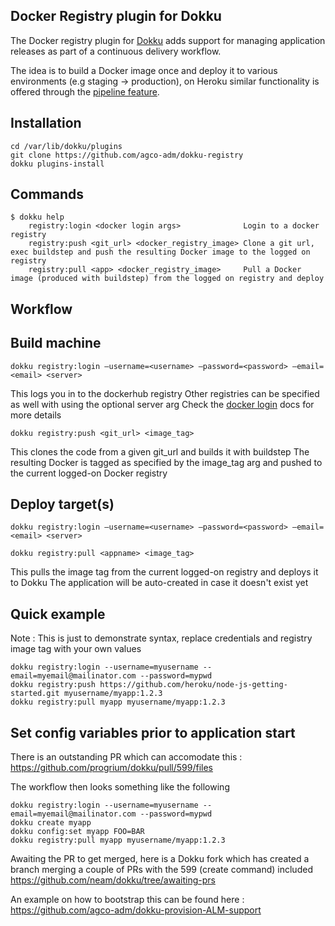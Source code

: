 Docker Registry plugin for Dokku
--------------------------------

The Docker registry plugin for [Dokku](https://github.com/progrium/dokku) adds support for managing application releases as part of a continuous delivery workflow. 

The idea is to build a Docker image once and deploy it to various environments (e.g staging ->  production), on Heroku similar functionality is offered through the [pipeline feature](https://devcenter.heroku.com/articles/labs-pipelines). 

Installation
------------
```
cd /var/lib/dokku/plugins
git clone https://github.com/agco-adm/dokku-registry
dokku plugins-install
```

Commands
--------
```
$ dokku help
    registry:login <docker login args>              Login to a docker registry
    registry:push <git_url> <docker_registry_image> Clone a git url, exec buildstep and push the resulting Docker image to the logged on registry
    registry:pull <app> <docker_registry_image>     Pull a Docker image (produced with buildstep) from the logged on registry and deploy

```

Workflow
--------

## Build machine 

```
dokku registry:login —username=<username> —password=<password> —email=<email> <server>
```
This logs you in to the dockerhub registry
Other registries can be specified as well with using the optional server arg
Check the [docker login](https://docs.docker.com/reference/commandline/cli/#login) docs for more details  

```
dokku registry:push <git_url> <image_tag>
```
This clones the code from a given git_url and builds it with buildstep 
The resulting Docker is tagged as specified by the image_tag arg and pushed to the current logged-on Docker registry  

## Deploy target(s)

```
dokku registry:login —username=<username> —password=<password> —email=<email> <server>
```

```
dokku registry:pull <appname> <image_tag>
```
This pulls the image tag from the current logged-on registry and deploys it to Dokku
The application will be auto-created in case it doesn't exist yet 

## Quick example

Note : This is just to demonstrate syntax, replace credentials and registry image tag with your own values  

```
dokku registry:login --username=myusername --email=myemail@mailinator.com --password=mypwd
dokku registry:push https://github.com/heroku/node-js-getting-started.git myusername/myapp:1.2.3 
dokku registry:pull myapp myusername/myapp:1.2.3 
```

## Set config variables prior to application start 

There is an outstanding PR which can accomodate this : https://github.com/progrium/dokku/pull/599/files

The workflow then looks something like the following

```
dokku registry:login --username=myusername --email=myemail@mailinator.com --password=mypwd
dokku create myapp
dokku config:set myapp FOO=BAR
dokku registry:pull myapp myusername/myapp:1.2.3 
```

Awaiting the PR to get merged, here is a Dokku fork which has created a branch merging a couple of PRs with the 599 (create command) included https://github.com/neam/dokku/tree/awaiting-prs

An example on how to bootstrap this can be found here : https://github.com/agco-adm/dokku-provision-ALM-support


